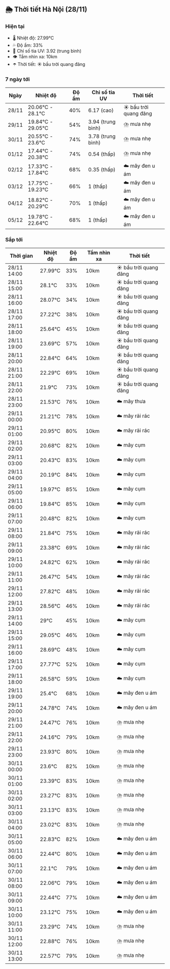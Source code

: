 ## 🌦️ Thời tiết Hà Nội (28/11)

### Hiện tại

- 🌡️ Nhiệt độ: 27.99℃
- 💦 Độ ẩm: 33%
- 🌟 Chỉ số tia UV: 3.92 (trung bình)
- 👁️ Tầm nhìn xa: 10km
- ☂️ Thời tiết: ☀️ bầu trời quang đãng

### 7 ngày tới

| Ngày | Nhiệt độ | Độ ẩm | Chỉ số tia UV | Thời tiết |
| --- | --- | --- | --- | --- |
| 28/11 | 20.06℃ - 28.1℃ | 40% | 6.17 (cao) | ☀️ bầu trời quang đãng |
| 29/11 | 19.84℃ - 29.05℃ | 54% | 3.94 (trung bình) | ⛈️ mưa nhẹ |
| 30/11 | 20.55℃ - 23.6℃ | 74% | 3.78 (trung bình) | ⛈️ mưa nhẹ |
| 01/12 | 17.44℃ - 20.38℃ | 74% | 0.54 (thấp) | ⛈️ mưa nhẹ |
| 02/12 | 17.33℃ - 17.84℃ | 68% | 0.35 (thấp) | ☁️ mây đen u ám |
| 03/12 | 17.75℃ - 19.23℃ | 66% | 1 (thấp) | ☁️ mây đen u ám |
| 04/12 | 18.82℃ - 20.29℃ | 70% | 1 (thấp) | ☁️ mây đen u ám |
| 05/12 | 19.78℃ - 22.64℃ | 68% | 1 (thấp) | ☁️ mây đen u ám |

### Sắp tới

| Thời gian | Nhiệt độ | Độ ẩm | Tầm nhìn xa | Thời tiết |
| --- | --- | --- | --- | --- |
| 28/11 14:00 | 27.99℃ | 33% | 10km | ☀️ bầu trời quang đãng |
| 28/11 15:00 | 28.1℃ | 33% | 10km | ☀️ bầu trời quang đãng |
| 28/11 16:00 | 28.07℃ | 34% | 10km | ☀️ bầu trời quang đãng |
| 28/11 17:00 | 27.22℃ | 38% | 10km | ☀️ bầu trời quang đãng |
| 28/11 18:00 | 25.64℃ | 45% | 10km | ☀️ bầu trời quang đãng |
| 28/11 19:00 | 23.69℃ | 57% | 10km | ☀️ bầu trời quang đãng |
| 28/11 20:00 | 22.84℃ | 64% | 10km | ☀️ bầu trời quang đãng |
| 28/11 21:00 | 22.29℃ | 69% | 10km | ☀️ bầu trời quang đãng |
| 28/11 22:00 | 21.9℃ | 73% | 10km | ☀️ bầu trời quang đãng |
| 28/11 23:00 | 21.53℃ | 76% | 10km | ☁️ mây thưa |
| 29/11 00:00 | 21.21℃ | 78% | 10km | ☁️ mây rải rác |
| 29/11 01:00 | 20.95℃ | 80% | 10km | ☁️ mây rải rác |
| 29/11 02:00 | 20.68℃ | 82% | 10km | ☁️ mây cụm |
| 29/11 03:00 | 20.43℃ | 83% | 10km | ☁️ mây cụm |
| 29/11 04:00 | 20.19℃ | 84% | 10km | ☁️ mây cụm |
| 29/11 05:00 | 19.97℃ | 85% | 10km | ☁️ mây cụm |
| 29/11 06:00 | 19.84℃ | 85% | 10km | ☁️ mây cụm |
| 29/11 07:00 | 20.48℃ | 82% | 10km | ☁️ mây cụm |
| 29/11 08:00 | 21.84℃ | 75% | 10km | ☁️ mây rải rác |
| 29/11 09:00 | 23.38℃ | 69% | 10km | ☁️ mây rải rác |
| 29/11 10:00 | 24.82℃ | 62% | 10km | ☁️ mây rải rác |
| 29/11 11:00 | 26.47℃ | 54% | 10km | ☁️ mây rải rác |
| 29/11 12:00 | 27.82℃ | 48% | 10km | ☁️ mây rải rác |
| 29/11 13:00 | 28.56℃ | 46% | 10km | ☁️ mây rải rác |
| 29/11 14:00 | 29℃ | 45% | 10km | ☁️ mây cụm |
| 29/11 15:00 | 29.05℃ | 46% | 10km | ☁️ mây cụm |
| 29/11 16:00 | 28.69℃ | 48% | 10km | ☁️ mây cụm |
| 29/11 17:00 | 27.77℃ | 52% | 10km | ☁️ mây cụm |
| 29/11 18:00 | 26.58℃ | 59% | 10km | ☁️ mây cụm |
| 29/11 19:00 | 25.4℃ | 68% | 10km | ☁️ mây đen u ám |
| 29/11 20:00 | 24.78℃ | 74% | 10km | ☁️ mây đen u ám |
| 29/11 21:00 | 24.47℃ | 76% | 10km | ⛈️ mưa nhẹ |
| 29/11 22:00 | 24.16℃ | 79% | 10km | ⛈️ mưa nhẹ |
| 29/11 23:00 | 23.93℃ | 80% | 10km | ⛈️ mưa nhẹ |
| 30/11 00:00 | 23.6℃ | 82% | 10km | ⛈️ mưa nhẹ |
| 30/11 01:00 | 23.39℃ | 83% | 10km | ⛈️ mưa nhẹ |
| 30/11 02:00 | 23.27℃ | 83% | 10km | ⛈️ mưa nhẹ |
| 30/11 03:00 | 23.13℃ | 83% | 10km | ⛈️ mưa nhẹ |
| 30/11 04:00 | 23.02℃ | 83% | 10km | ⛈️ mưa nhẹ |
| 30/11 05:00 | 22.83℃ | 82% | 10km | ☁️ mây đen u ám |
| 30/11 06:00 | 22.44℃ | 80% | 10km | ☁️ mây đen u ám |
| 30/11 07:00 | 22.1℃ | 79% | 10km | ☁️ mây đen u ám |
| 30/11 08:00 | 22.06℃ | 79% | 10km | ☁️ mây đen u ám |
| 30/11 09:00 | 22.44℃ | 77% | 10km | ☁️ mây đen u ám |
| 30/11 10:00 | 23.12℃ | 75% | 10km | ☁️ mây đen u ám |
| 30/11 11:00 | 23.29℃ | 74% | 10km | ⛈️ mưa nhẹ |
| 30/11 12:00 | 22.88℃ | 76% | 10km | ⛈️ mưa nhẹ |
| 30/11 13:00 | 22.57℃ | 79% | 10km | ⛈️ mưa nhẹ |
